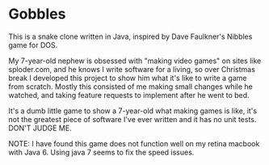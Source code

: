 Gobbles
=======

This is a snake clone written in Java, inspired by Dave Faulkner's Nibbles game for DOS.

My 7-year-old nephew is obsessed with "making video games" on sites like sploder.com, and he knows I write software for a living, so over Christmas break I developed this project to show him what it's like to write a game from scratch.  Mostly this consisted of me making small changes while he watched, and taking feature requests to implement after he went to bed.

It's a dumb little game to show a 7-year-old what making games is like, it's not the greatest piece of software I've ever written and it has no unit tests.  DON'T JUDGE ME.

NOTE: I have found this game does not function well on my retina macbook with Java 6.  Using java 7 seems to fix the speed issues.